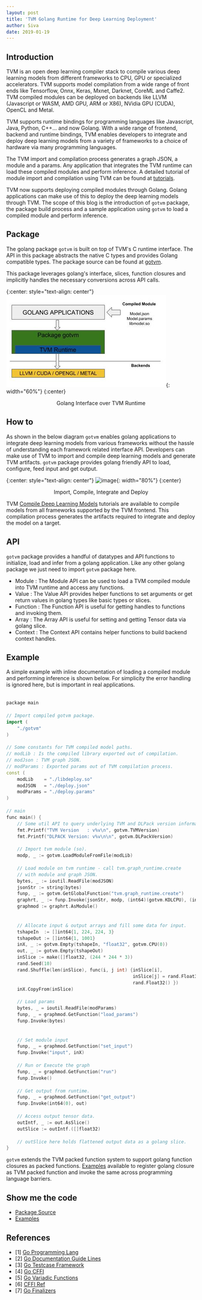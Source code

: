```yaml
---
layout: post
title: 'TVM Golang Runtime for Deep Learning Deployment'
author: Siva
date: 2019-01-19
---
```


## Introduction

TVM is an open deep learning compiler stack to compile various deep learning models from different
frameworks to CPU, GPU or specialized accelerators.  TVM supports model compilation from a wide range
of front ends like Tensorflow, Onnx, Keras, Mxnet, Darknet, CoreML and Caffe2. TVM compiled modules
can be deployed on backends like LLVM (Javascript or WASM, AMD GPU, ARM or X86), NVidia GPU (CUDA),
OpenCL and Metal.

TVM supports runtime bindings for programming languages like Javascript, Java, Python, C++... and now Golang.
With a wide range of frontend, backend and runtime bindings, TVM enables developers to integrate and
deploy deep learning models from a variety of frameworks to a choice of hardware via many programming languages.

The TVM import and compilation process generates a graph JSON, a module and a params. Any application that
integrates the TVM runtime can load these compiled modules and perform inference. A detailed tutorial of module
import and compilation using TVM can be found at [tutorials](https://docs.tvm.ai/tutorials/).

TVM now supports deploying compiled modules through Golang. Golang applications can make use of this
to deploy the deep learning models through TVM. The scope of this blog is the introduction of ```gotvm``` package,
the package build process and a sample application using ```gotvm``` to load a compiled module and perform inference.

## Package

The golang package ```gotvm``` is built on top of TVM's C runtime interface. The API in this package
abstracts the native C types and provides Golang compatible types. The package source can be found
at [gotvm](https://github.com/dmlc/tvm/tree/master/golang).

This package leverages golang's interface, slices, function closures and implicitly handles the
necessary conversions across API calls.

{:center: style="text-align: center"}
![image](/images/golang/TVM-Golang-Blog.jpg){: width="60%"}
{:center}
<center> Golang Interface over TVM Runtime </center> <p></p>

## How to

As shown in the below diagram ```gotvm``` enables golang applications to integrate deep learning models
from various frameworks without the hassle of understanding each framework related interface API.
Developers can make use of TVM to import and compile deep learning models and generate TVM artifacts.
```gotvm``` package provides golang friendly API to load, configure, feed input and get output.

{:center: style="text-align: center"}
![image](/images/golang/TVM-Golang-Flow.jpg){: width="80%"}
{:center}
<center> Import, Compile, Integrate and Deploy</center> <p></p>

TVM [Compile Deep Learning Models](https://docs.tvm.ai/tutorials/#compile-deep-learning-models) tutorials
are available to compile models from all frameworks supported by the TVM frontend. This compilation process
generates the artifacts required to integrate and deploy the model on a target.

## API

```gotvm``` package provides a handful of datatypes and API functions to initialize, load and infer
from a golang application. Like any other golang package we just need to import ```gotvm``` package here.

- Module : The Module API can be used to load a TVM compiled module into TVM runtime and access any functions.
- Value : The Value API provides helper functions to set arguments or get return values in golang types like basic types or slices.
- Function : The Function API is useful for getting handles to functions and invoking them.
- Array : The Array API is useful for setting and getting Tensor data via golang slice.
- Context : The Context API contains helper functions to build backend context handles.

## Example

A simple example with inline documentation of loading a compiled module and performing inference is shown below.
For simplicity the error handling is ignored here, but is important in real applications.

```cpp

package main

// Import compiled gotvm package.
import (
    "./gotvm"
)

// Some constants for TVM compiled model paths.
// modLib : Is the compiled library exported out of compilation.
// modJson : TVM graph JSON.
// modParams : Exported params out of TVM compilation process.
const (
    modLib    = "./libdeploy.so"
    modJSON   = "./deploy.json"
    modParams = "./deploy.params"
)

// main
func main() {
    // Some util API to query underlying TVM and DLPack version information.
    fmt.Printf("TVM Version   : v%v\n", gotvm.TVMVersion)
    fmt.Printf("DLPACK Version: v%v\n\n", gotvm.DLPackVersion)

    // Import tvm module (so).
    modp, _ := gotvm.LoadModuleFromFile(modLib)

    // Load module on tvm runtime - call tvm.graph_runtime.create
    // with module and graph JSON.
    bytes, _ := ioutil.ReadFile(modJSON)
    jsonStr := string(bytes)
    funp, _ := gotvm.GetGlobalFunction("tvm.graph_runtime.create")
    graphrt, _ := funp.Invoke(jsonStr, modp, (int64)(gotvm.KDLCPU), (int64)(0))
    graphmod := graphrt.AsModule()


    // Allocate input & output arrays and fill some data for input.
    tshapeIn  := []int64{1, 224, 224, 3}
    tshapeOut := []int64{1, 1001}
    inX, _ := gotvm.Empty(tshapeIn, "float32", gotvm.CPU(0))
    out, _ := gotvm.Empty(tshapeOut)
    inSlice := make([]float32, (244 * 244 * 3))
    rand.Seed(10)
    rand.Shuffle(len(inSlice), func(i, j int) {inSlice[i],
                                               inSlice[j] = rand.Float32(),
                                               rand.Float32() })
    inX.CopyFrom(inSlice)

    // Load params
    bytes, _ = ioutil.ReadFile(modParams)
    funp, _ = graphmod.GetFunction("load_params")
    funp.Invoke(bytes)


    // Set module input
    funp, _ = graphmod.GetFunction("set_input")
    funp.Invoke("input", inX)

    // Run or Execute the graph
    funp, _ = graphmod.GetFunction("run")
    funp.Invoke()

    // Get output from runtime.
    funp, _ = graphmod.GetFunction("get_output")
    funp.Invoke(int64(0), out)

    // Access output tensor data.
    outIntf, _ := out.AsSlice()
    outSlice := outIntf.([]float32)

    // outSlice here holds flattened output data as a golang slice.
}
```

```gotvm``` extends the TVM packed function system to support golang function closures as packed functions.
[Examples](https://github.com/dmlc/tvm/blob/master/golang/sample) available to register golang
closure as TVM packed function and invoke the same across programming language barriers.

## Show me the code

- [Package Source](https://github.com/dmlc/tvm/blob/master/golang/src)
- [Examples](https://github.com/dmlc/tvm/blob/master/golang/sample)

## References


- [1] [Go Programming Lang](https://golang.org)
- [2] [Go Documentation Guide Lines](https://blog.golang.org/godoc-documenting-go-code)
- [3] [Go Testcase Framework](https://golang.org/pkg/testing)
- [4] [Go CFFI](https://golang.org/cmd/cgo)
- [5] [Go Variadic Functions](https://blog.learngoprogramming.com/golang-variadic-funcs-how-to-patterns-369408f19085)
- [6] [CFFI Ref](https://github.com/jdeng/gomxnet)
- [7] [Go Finalizers](https://golang.org/pkg/runtime/#SetFinalizer)
